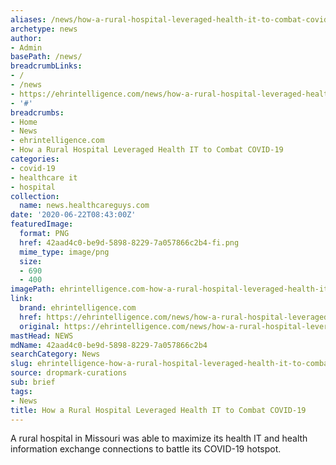 ```yaml
---
aliases: /news/how-a-rural-hospital-leveraged-health-it-to-combat-covid-19
archetype: news
author:
- Admin
basePath: /news/
breadcrumbLinks:
- /
- /news
- https://ehrintelligence.com/news/how-a-rural-hospital-leveraged-health-it-to-combat-covid-19
- '#'
breadcrumbs:
- Home
- News
- ehrintelligence.com
- How a Rural Hospital Leveraged Health IT to Combat COVID-19
categories:
- covid-19
- healthcare it
- hospital
collection:
  name: news.healthcareguys.com
date: '2020-06-22T08:43:00Z'
featuredImage:
  format: PNG
  href: 42aad4c0-be9d-5898-8229-7a057866c2b4-fi.png
  mime_type: image/png
  size:
  - 690
  - 400
imagePath: ehrintelligence.com-how-a-rural-hospital-leveraged-health-it-to-combat-covid-19
link:
  brand: ehrintelligence.com
  href: https://ehrintelligence.com/news/how-a-rural-hospital-leveraged-health-it-to-combat-covid-19
  original: https://ehrintelligence.com/news/how-a-rural-hospital-leveraged-health-it-to-combat-covid-19
mastHead: NEWS
mdName: 42aad4c0-be9d-5898-8229-7a057866c2b4
searchCategory: News
slug: ehrintelligence-how-a-rural-hospital-leveraged-health-it-to-combat-covid-19
source: dropmark-curations
sub: brief
tags:
- News
title: How a Rural Hospital Leveraged Health IT to Combat COVID-19
---
```


A rural hospital in Missouri was able to maximize its health IT and health information exchange connections to battle its COVID-19 hotspot.